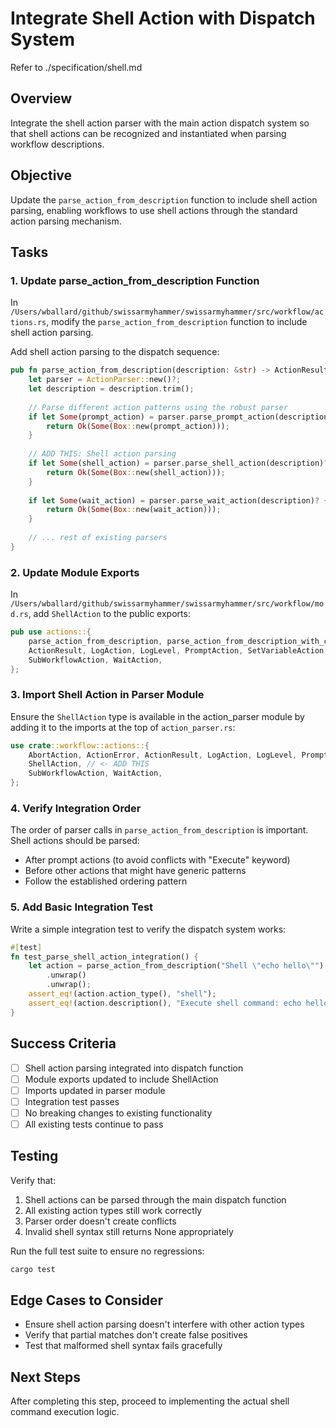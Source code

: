 # Integrate Shell Action with Dispatch System

Refer to ./specification/shell.md

## Overview

Integrate the shell action parser with the main action dispatch system so that shell actions can be recognized and instantiated when parsing workflow descriptions.

## Objective

Update the `parse_action_from_description` function to include shell action parsing, enabling workflows to use shell actions through the standard action parsing mechanism.

## Tasks

### 1. Update parse_action_from_description Function

In `/Users/wballard/github/swissarmyhammer/swissarmyhammer/src/workflow/actions.rs`, modify the `parse_action_from_description` function to include shell action parsing.

Add shell action parsing to the dispatch sequence:

```rust
pub fn parse_action_from_description(description: &str) -> ActionResult<Option<Box<dyn Action>>> {
    let parser = ActionParser::new()?;
    let description = description.trim();
    
    // Parse different action patterns using the robust parser
    if let Some(prompt_action) = parser.parse_prompt_action(description)? {
        return Ok(Some(Box::new(prompt_action)));
    }
    
    // ADD THIS: Shell action parsing
    if let Some(shell_action) = parser.parse_shell_action(description)? {
        return Ok(Some(Box::new(shell_action)));
    }
    
    if let Some(wait_action) = parser.parse_wait_action(description)? {
        return Ok(Some(Box::new(wait_action)));
    }
    
    // ... rest of existing parsers
}
```

### 2. Update Module Exports

In `/Users/wballard/github/swissarmyhammer/swissarmyhammer/src/workflow/mod.rs`, add `ShellAction` to the public exports:

```rust
pub use actions::{
    parse_action_from_description, parse_action_from_description_with_context, Action, ActionError,
    ActionResult, LogAction, LogLevel, PromptAction, SetVariableAction, ShellAction, // <- ADD THIS
    SubWorkflowAction, WaitAction,
};
```

### 3. Import Shell Action in Parser Module

Ensure the `ShellAction` type is available in the action_parser module by adding it to the imports at the top of `action_parser.rs`:

```rust
use crate::workflow::actions::{
    AbortAction, ActionError, ActionResult, LogAction, LogLevel, PromptAction, SetVariableAction,
    ShellAction, // <- ADD THIS  
    SubWorkflowAction, WaitAction,
};
```

### 4. Verify Integration Order

The order of parser calls in `parse_action_from_description` is important. Shell actions should be parsed:
- After prompt actions (to avoid conflicts with "Execute" keyword)
- Before other actions that might have generic patterns
- Follow the established ordering pattern

### 5. Add Basic Integration Test

Write a simple integration test to verify the dispatch system works:

```rust
#[test]
fn test_parse_shell_action_integration() {
    let action = parse_action_from_description("Shell \"echo hello\"")
        .unwrap()
        .unwrap();
    assert_eq!(action.action_type(), "shell");
    assert_eq!(action.description(), "Execute shell command: echo hello");
}
```

## Success Criteria

- [ ] Shell action parsing integrated into dispatch function
- [ ] Module exports updated to include ShellAction
- [ ] Imports updated in parser module
- [ ] Integration test passes
- [ ] No breaking changes to existing functionality
- [ ] All existing tests continue to pass

## Testing

Verify that:
1. Shell actions can be parsed through the main dispatch function
2. All existing action types still work correctly
3. Parser order doesn't create conflicts
4. Invalid shell syntax still returns None appropriately

Run the full test suite to ensure no regressions:
```bash
cargo test
```

## Edge Cases to Consider

- Ensure shell action parsing doesn't interfere with other action types
- Verify that partial matches don't create false positives
- Test that malformed shell syntax fails gracefully

## Next Steps

After completing this step, proceed to implementing the actual shell command execution logic.